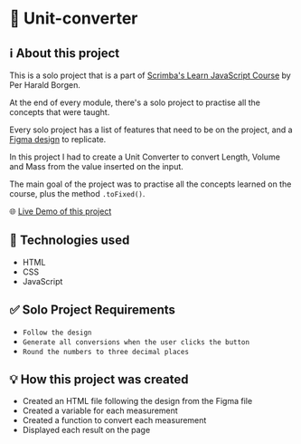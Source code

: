 # 📏 Unit-converter

## ℹ️ About this project

This is a solo project that is a part of [Scrimba's Learn JavaScript Course](https://scrimba.com/learn/learnjavascript) by Per Harald Borgen.

At the end of every module, there's a solo project to practise all the concepts that were taught.

Every solo project has a list of features that need to be on the project, and a [Figma design](https://www.figma.com/file/cqtGul0V8RFXY4vTcIv1Kc/Unit-Conversion?node-id=0%3A1) to replicate.

In this project I had to create a Unit Converter to convert Length, Volume and Mass from the value inserted on the input.

The main goal of the project was to practise all the concepts learned on the course, plus the method `.toFixed()`.

🌐 [Live Demo of this project](https://steady-zuccutto-1c62b4.netlify.app)

## 🧰 Technologies used

- HTML
- CSS
- JavaScript

## ✅ Solo Project Requirements

- `Follow the design`
- `Generate all conversions when the user clicks the button`
- `Round the numbers to three decimal places`

## 💡 How this project was created

- Created an HTML file following the design from the Figma file
- Created a variable for each measurement
- Created a function to convert each measurement 
- Displayed each result on the page

